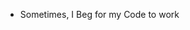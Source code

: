 - Sometimes, I Beg for my Code to work
<!---
DhruvilJayani/DhruvilJayani is a ✨ special ✨ repository because its `README.md` (this file) appears on your GitHub profile.
You can click the Preview link to take a look at your changes.
--->
